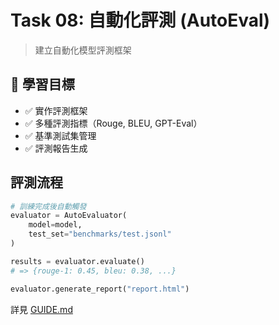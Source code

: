 # Task 08: 自動化評測 (AutoEval)

> 建立自動化模型評測框架

## 🎯 學習目標

- ✅ 實作評測框架
- ✅ 多種評測指標（Rouge, BLEU, GPT-Eval）
- ✅ 基準測試集管理
- ✅ 評測報告生成

## 評測流程

```python
# 訓練完成後自動觸發
evaluator = AutoEvaluator(
    model=model,
    test_set="benchmarks/test.jsonl"
)

results = evaluator.evaluate()
# => {rouge-1: 0.45, bleu: 0.38, ...}

evaluator.generate_report("report.html")
```

詳見 [GUIDE.md](GUIDE.md)
